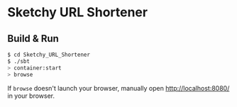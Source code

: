 # Sketchy URL Shortener #

## Build & Run ##

```sh
$ cd Sketchy_URL_Shortener
$ ./sbt
> container:start
> browse
```

If `browse` doesn't launch your browser, manually open [http://localhost:8080/](http://localhost:8080/) in your browser.
